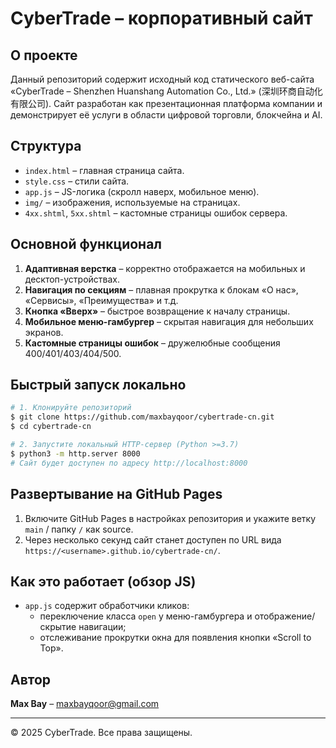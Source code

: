 # CyberTrade – корпоративный сайт

## О проекте
Данный репозиторий содержит исходный код статического веб-сайта «CyberTrade – Shenzhen Huanshang Automation Co., Ltd.» (深圳环商自动化有限公司).
Сайт разработан как презентационная платформа компании и демонстрирует её услуги в области цифровой торговли, блокчейна и AI.

## Структура
- `index.html` – главная страница сайта.
- `style.css` – стили сайта.
- `app.js` – JS-логика (скролл наверх, мобильное меню).
- `img/` – изображения, используемые на страницах.
- `4xx.shtml`, `5xx.shtml` – кастомные страницы ошибок сервера.

## Основной функционал
1. **Адаптивная верстка** – корректно отображается на мобильных и десктоп-устройствах.
2. **Навигация по секциям** – плавная прокрутка к блокам «О нас», «Сервисы», «Преимущества» и т.д.
3. **Кнопка «Вверх»** – быстрое возвращение к началу страницы.
4. **Мобильное меню-гамбургер** – скрытая навигация для небольших экранов.
5. **Кастомные страницы ошибок** – дружелюбные сообщения 400/401/403/404/500.

## Быстрый запуск локально
```bash
# 1. Клонируйте репозиторий
$ git clone https://github.com/maxbayqoor/cybertrade-cn.git
$ cd cybertrade-cn

# 2. Запустите локальный HTTP-сервер (Python >=3.7)
$ python3 -m http.server 8000
# Сайт будет доступен по адресу http://localhost:8000
```

## Развертывание на GitHub Pages
1. Включите GitHub Pages в настройках репозитория и укажите ветку `main` / папку `/` как source.
2. Через несколько секунд сайт станет доступен по URL вида `https://<username>.github.io/cybertrade-cn/`.

## Как это работает (обзор JS)
- `app.js` содержит обработчики кликов:
  - переключение класса `open` у меню-гамбургера и отображение/скрытие навигации;
  - отслеживание прокрутки окна для появления кнопки «Scroll to Top».

## Автор
**Max Bay** – <maxbayqoor@gmail.com>

---
© 2025 CyberTrade. Все права защищены. 